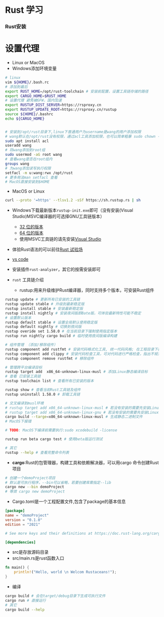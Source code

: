 # Rust 学习
### Rust安装
# 设置代理
- Linux or MacOS
- Windows添加环境变量
```bash
# linux 
vim ${HOME}/.bash.rc
# 添加到最后
export RUST_HOME=/opt/rust-toolchain # 安装前配置，设置工具链存储的路径
export CARGO_HOME=$RUST_HOME 
# 设置代理 避免被GFW，国内加速
export RUSTUP_DIST_SERVER=https://rsproxy.cn
export RUSTUP_UPDATE_ROOT=https://rsproxy.cn/rustup
source ${HOME}/.bashrc
echo ${CARGO_HOME}
```

```bash

# 安装到/opt/rust目录下,linux下普通用户为username是wang的用户添加权限
# wang默认在/opt/rust没有权限，通过acl工具添加权限，也可以简单粗暴 sudo chown -R wang.wang /opt/rust
sudo apt install acl
useradd wang
# 将wang添加到root组
sudo usermod -aG root wang
# 查看wang是否在root组内
groups wang
# 为wang添加读写执行权限
setfacl -m u:wang:rwx /opt/rust
# 更多用法man setfacl 查看
# MacOS直接安装到$HOME
```
- MacOS or Linux
```bash
curl --proto '=https' --tlsv1.2 -sSf https://sh.rustup.rs | sh
```
- Windows下载最新版本`rustup-init.exe`即可（没有安装(Visual Studio)MSVC编译器的可选择GNU工具链版本）
  - [32 位的版本](https://static.rust-lang.org/rustup/dist/i686-pc-windows-msvc/rustup-init.exe) 
  - [64 位的版本](https://static.rust-lang.org/rustup/dist/x86_64-pc-windows-msvc/rustup-init.exe)
  - 使用MSVC工具链的请先安装[Visual Studio](https://kaisery.github.io/trpl-zh-cn/ch01-01-installation.html)
- 体验Rust语法的可以前往[Rust 试验场](https://play.rust-lang.org/)

- [vs code](https://code.visualstudio.com/)
- 安装插件`rust-analyzer`，其它的按需安装即可

- `rust` 工具链介绍
  - rustup:用来升级维护Rust编译器，同时支持多个版本，可安装Rust组件
```bash
rustup update # 更新所有已安装的工具链
rustup update stable # 升级到最新稳定版
rustup install stable # 安装最新稳定版
rustup install nightly # 安装夜间版即Bate版，可体验最新特性可能不稳定
# 设置默认版本
rustup default stable # 设置全局默认使用稳定版
rustup default nightly # 切换到夜间版
rustup overide set 1.58.0 # 在当前目录下强制使用指定版本
rustup run nightly cargo build # 临时使用夜间版编译构建

# 组件管理 （添加/移除组件）
rustup component add rustfmt # 安装代码格式化工具, 统一代码风格; 在工程目录下执行: cargo fmt 
rustup component add clippy # 安装代码检查工具，可对代码进行严格检查，指出不规范的地方; 在工程目录下执行: cargo clippy
rustup component remove rustfmt # 移除组件

# 管理跨平台编译目标
rustup target add  x86_64-unknown-linux-musl # 添加Linux静态编译目标
# 查看 已安装工具链
rustup toolchain list # 查看所有已安装的版本

rustup show # 查看当前Rust工具链及组件
rustup uninstall 1.58.0 # 卸载工具链

# 交叉编译到musl环境
# rustup target add x86_64-unknown-linux-musl # 若没有安装的需要先安装Linux静态编译目标
# rustup target add x86_64-unknown-linux-gnu # 若没有安装的需要先安装Linux GNU静态编译目标
cargo build --targe=x86_64-unknown-linux-musl # 生成静态二进制文件
# MacOS下报错

# TODO: MacOS下编译前需要执行:sudo xcodebuild -license

rustup run beta cargo test # 使用beta版运行测试

# 其它
rustup --help # 查看完整命令列表

```

- **cargo**:Rust的包管理器，构建工具和依赖解决器，可以用cargo 命令创建Rust项目
```bash
# 创建一个demoProject项目
# 默认是可执行程序，--bin可以省略，若要创建库需指定--lib
cargo new --bin demoProject 
# 等效 cargo new demoProject
```
- Cargo.toml是一个工程配置文件,包含了package的基本信息
```toml
[package]
name = "demoProject"
version = "0.1.0"
edition = "2021"

# See more keys and their definitions at https://doc.rust-lang.org/cargo/reference/manifest.html

[dependencies]
```
- src是存放源码目录
- src/main.rs是rust函数入口
```rust
fn main() {
    println!("Hello, world \n Welcom Rustaceans!");
}
```

- 编译
```bash
cargo build # 会在target/debug目录下生成可执行文件 
cargo run # 直接运行
# 其它
cargo build --help
```
